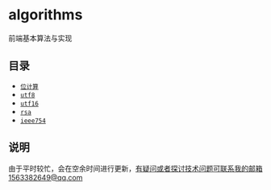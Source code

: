 # algorithms
前端基本算法与实现

## 目录

- [`位计算`](./bitwise#readme)
- [`utf8`](./utf8#readme)
- [`utf16`](./utf18#readme)
- [`rsa`](./rsa#readme)
- [`ieee754`](./ieee754#readme)

## 说明
由于平时较忙，会在空余时间进行更新，有疑问或者探讨技术问题可联系我的邮箱1563382649@qq.com
